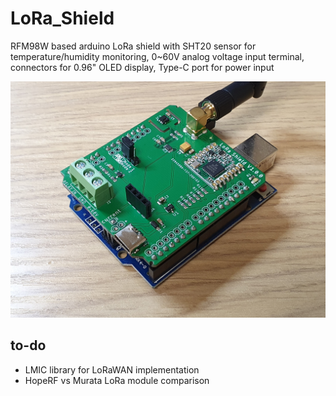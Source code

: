 # LoRa_Shield
RFM98W based arduino LoRa shield with SHT20 sensor for temperature/humidity monitoring, 0~60V analog voltage input terminal, connectors for 0.96" OLED display, Type-C port for power input

![V1.0 assembled PCB picture](./Pics/20200115_002524.jpg "V1.0 assembled PCB picture")

## to-do
* LMIC library for LoRaWAN implementation
* HopeRF vs Murata LoRa module comparison